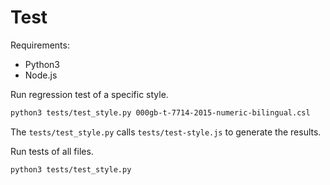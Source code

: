 # Test

Requirements:
- Python3
- Node.js

Run regression test of a specific style.

```bash
python3 tests/test_style.py 000gb-t-7714-2015-numeric-bilingual.csl
```

The `tests/test_style.py` calls `tests/test-style.js` to generate the results.

Run tests of all files.

```bash
python3 tests/test_style.py
```
